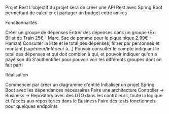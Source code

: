 Projet Rest
L'objectif du projet sera de créer une API Rest avec Spring Boot permettant de calculer et partager un budget entre ami⋅es

Fonctionnalités

Créer un groupe de dépenses
Entrer des dépenses dans un groupe (Ex: Billet de Train 25€ - Marc, Sac de pomme pour le pique nique 2.99€ - Hamza)
Consulter la liste et le total des dépenses, filtrer par personnes et montant (supérieur/inférieur à...)
Pouvoir consulter le compte indiquant le total des dépenses et qui doit combien à qui, et pouvoir indiquer qu'on a payé son dû
S'authentifier pour pouvoir voir les différents groupes dont on fait parti


Réalisation

Commencer par créer un diagramme d'entité
Initialiser un projet Spring Boot avec les dépendances nécessaires
Faire une architecture Controller -> Business -> Repository avec des DTO dans les contrôleurs, toute la logique et l'accès aux repositories dans le Business
Faire des tests fonctionnels pour quelques endpoints